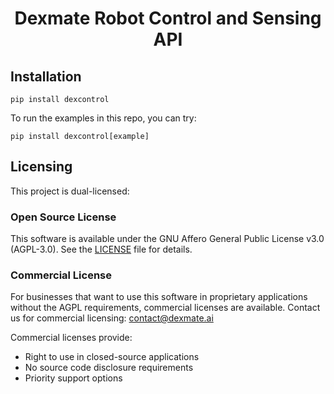 <div align="center">
  <h1>Dexmate Robot Control and Sensing API</h1>
</div>

## Installation

```shell
pip install dexcontrol
```

To run the examples in this repo, you can try:

```shell
pip install dexcontrol[example]
```

## Licensing

This project is dual-licensed:

### Open Source License
This software is available under the GNU Affero General Public License v3.0 (AGPL-3.0).
See the [LICENSE](./LICENSE) file for details.

### Commercial License
For businesses that want to use this software in proprietary applications without the AGPL requirements, commercial licenses are available. Contact us for commercial licensing: contact@dexmate.ai

Commercial licenses provide:
- Right to use in closed-source applications
- No source code disclosure requirements
- Priority support options
